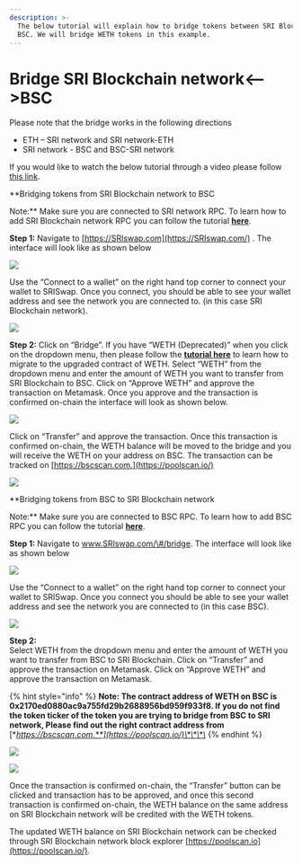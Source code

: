 ```yaml
---
description: >-
  The below tutorial will explain how to bridge tokens between SRI Blockchain and
  BSC. We will bridge WETH tokens in this example.
---
```


# Bridge SRI Blockchain network&lt;--&gt;BSC

Please note that the bridge works in the following directions

* ETH – SRI network and SRI network-ETH
* SRI network - BSC and BSC-SRI network

If you would like to watch the below tutorial through a video please follow [this link](https://www.youtube.com/watch?v=l17K6mu1uM4).

**Bridging tokens from SRI Blockchain network to BSC  
  
Note:** Make sure you are connected to SRI network RPC. To learn how to add SRI Blockchain network RPC you can follow the tutorial [**here**](https://doc.poolscan.io/the-SRI-studio/getting-started/how-to-add-SRI-to-your-metamask).

**Step 1:** Navigate to [https://SRIswap.com](https://SRIswap.com/) . The interface will look like as shown below  


![](../.gitbook/assets/0%20%2810%29.png)

Use the “Connect to a wallet” on the right hand top corner to connect your wallet to SRISwap. Once you connect, you should be able to see your wallet address and see the network you are connected to. \(in this case SRI Blockchain network\).

![](../.gitbook/assets/1%20%2814%29.png)

**Step 2:** Click on “Bridge”. If you have “WETH \(Deprecated\)” when you click on the dropdown menu, then please follow the [**tutorial here**](https://doc.poolscan.io/SRIswap/migration-tutorial) to learn how to migrate to the upgraded contract of WETH. Select “WETH” from the dropdown menu and enter the amount of WETH you want to transfer from SRI Blockchain to BSC. Click on “Approve WETH” and approve the transaction on Metamask. Once you approve and the transaction is confirmed on-chain the interface will look as shown below.

![](../.gitbook/assets/2%20%2814%29.png)

Click on “Transfer” and approve the transaction. Once this transaction is confirmed on-chain, the WETH balance will be moved to the bridge and you will receive the WETH on your address on BSC. The transaction can be tracked on [https://bscscan.com.](https://poolscan.io/)

![](../.gitbook/assets/3%20%2812%29.png)

**Bridging tokens from BSC to SRI Blockchain network  
  
Note:** Make sure you are connected to BSC RPC. To learn how to add BSC RPC you can follow the tutorial [**here**](https://academy.binance.com/en/articles/connecting-metamask-to-binance-smart-chain).

**Step 1:** Navigate to www.SRIswap.com/\#/bridge. The interface will look like as shown below

![](../.gitbook/assets/4%20%2812%29.png)

Use the “Connect to a wallet” on the right hand top corner to connect your wallet to SRISwap. Once you connect you should be able to see your wallet address and see the network you are connected to \(in this case BSC\).

![](../.gitbook/assets/5%20%2810%29.png)

**Step 2:**  
Select WETH from the dropdown menu and enter the amount of WETH you want to transfer from BSC to SRI Blockchain. Click on “Transfer” and approve the transaction on Metamask. Click on “Approve WETH” and approve the transaction on Metamask.

{% hint style="info" %}
**Note: The contract address of WETH on BSC is 0x2170ed0880ac9a755fd29b2688956bd959f933f8. If you do not find the token ticker of the token you are trying to bridge from BSC to SRI network, Please find out the right contract address from** [**https://bscscan.com.**](https://poolscan.io/)\*\*\*\*
{% endhint %}

![](../.gitbook/assets/6%20%289%29.png)

![](../.gitbook/assets/7%20%285%29.png)

Once the transaction is confirmed on-chain, the “Transfer” button can be clicked and transaction has to be approved, and once this second transaction is confirmed on-chain, the WETH balance on the same address on SRI Blockchain network will be credited with the WETH tokens.

The updated WETH balance on SRI Blockchain network can be checked through SRI Blockchain network block explorer [https://poolscan.io](https://poolscan.io/).

